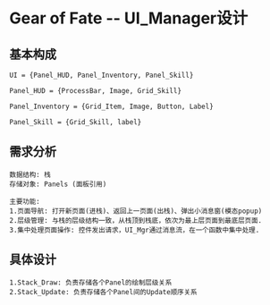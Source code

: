 # Gear of Fate -- UI_Manager设计

## 基本构成

    UI = {Panel_HUD, Panel_Inventory, Panel_Skill}

    Panel_HUD = {ProcessBar, Image, Grid_Skill}

    Panel_Inventory = {Grid_Item, Image, Button, Label}

    Panel_Skill = {Grid_Skill, label}

## 需求分析

    数据结构: 栈
    存储对象: Panels (面板引用)
    
    主要功能:
    1.页面导航: 打开新页面(进栈)、返回上一页面(出栈)、弹出小消息窗(模态popup)
    2.层级管理: 与栈的层级结构一致，从栈顶到栈底，依次为最上层页面到最底层页面.
    3.集中处理页面操作: 控件发出请求，UI_Mgr通过消息流，在一个函数中集中处理.

## 具体设计

    1.Stack_Draw: 负责存储各个Panel的绘制层级关系
    2.Stack_Update: 负责存储各个Panel间的Update顺序关系

